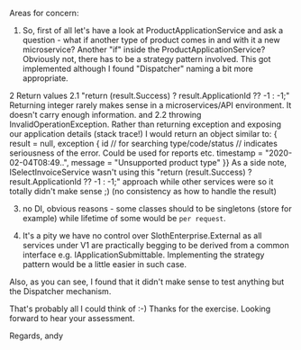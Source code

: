 Areas for concern:

1. So, first of all let's have a look at ProductApplicationService and ask a question - what if another type of product comes in and with it a new microservice? Another "if" inside the ProductApplicationService? Obviously not, there has to be a strategy pattern involved. 
This got implemented although I found "Dispatcher" naming a bit more appropriate.

2 Return values
2.1 "return (result.Success) ? result.ApplicationId ?? -1 : -1;" 
Returning integer rarely makes sense in a microservices/API environment. It doesn't carry enough information.
and 
2.2 throwing InvalidOperationException.
Rather than returning exception and exposing our application details (stack trace!) I would return an object similar to:
{ 
  result = null, 
  exception { 
			  id // for searching 
			  type/code/status // indicates seriousness of the error. Could be used for reports etc.
			  timestamp = "2020-02-04T08:49..",
		      message = "Unsupported product type"
			  }}
As a side note, ISelectInvoiceService wasn't using this "return (result.Success) ? result.ApplicationId ?? -1 : -1;" approach while other services were so it totally didn't make sense ;) (no consistency as how to handle the result)

3. no DI, obvious reasons - some classes should to be singletons (store for example) while lifetime of some would be `per request`.

4. It's a pity we have no control over SlothEnterprise.External as all services under V1 are practically begging to be derived from a common interface e.g. IApplicationSubmittable. Implementing the strategy pattern would be a little easier in such case.

Also, as you can see, I found that it didn't make sense to test anything but the Dispatcher mechanism.

That's probably all I could think of :-)
Thanks for the exercise. Looking forward to hear your assessment.

Regards,
andy





